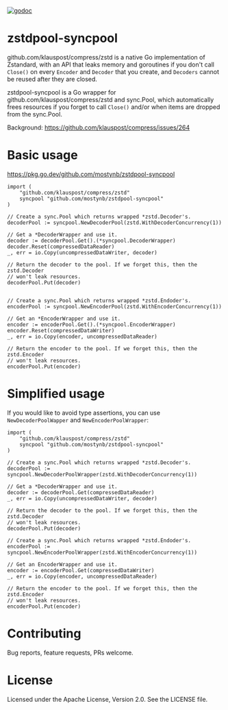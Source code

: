 [![godoc](https://godoc.org/github.com/mostynb/zstdpool-syncpool?status.svg)](http://godoc.org/github.com/mostynb/zstdpool-syncpool)

# zstdpool-syncpool

github.com/klauspost/compress/zstd is a native Go implementation of Zstandard,
with an API that leaks memory and goroutines if you don't call `Close()`
on every `Encoder` and `Decoder` that you create, and `Decoders` cannot be
reused after they are closed.

zstdpool-syncpool is a Go wrapper for github.com/klauspost/compress/zstd
and sync.Pool, which automatically frees resources if you forget to call
`Close()` and/or when items are dropped from the sync.Pool.

Background: https://github.com/klauspost/compress/issues/264

# Basic usage

https://pkg.go.dev/github.com/mostynb/zstdpool-syncpool

```
import (
	"github.com/klauspost/compress/zstd"
	syncpool "github.com/mostynb/zstdpool-syncpool"
)

// Create a sync.Pool which returns wrapped *zstd.Decoder's.
decoderPool := syncpool.NewDecoderPool(zstd.WithDecoderConcurrency(1))

// Get a *DecoderWrapper and use it.
decoder := decoderPool.Get().(*syncpool.DecoderWrapper)
decoder.Reset(compressedDataReader)
_, err = io.Copy(uncompressedDataWriter, decoder)

// Return the decoder to the pool. If we forget this, then the zstd.Decoder
// won't leak resources.
decoderPool.Put(decoder)


// Create a sync.Pool which returns wrapped *zstd.Endoder's.
encoderPool := syncpool.NewEncoderPool(zstd.WithEncoderConcurrency(1))

// Get an *EncoderWrapper and use it.
encoder := encoderPool.Get().(*syncpool.EncoderWrapper)
encoder.Reset(compressedDataWriter)
_, err = io.Copy(encoder, uncompressedDataReader)

// Return the encoder to the pool. If we forget this, then the zstd.Encoder
// won't leak resources.
encoderPool.Put(encoder)
```

# Simplified usage

If you would like to avoid type assertions, you can use `NewDecoderPoolWapper`
and `NewEncoderPoolWrapper`:

```
import (
	"github.com/klauspost/compress/zstd"
	syncpool "github.com/mostynb/zstdpool-syncpool"
)

// Create a sync.Pool which returns wrapped *zstd.Decoder's.
decoderPool := syncpool.NewDecoderPoolWrapper(zstd.WithDecoderConcurrency(1))

// Get a *DecoderWrapper and use it.
decoder := decoderPool.Get(compressedDataReader)
_, err = io.Copy(uncompressedDataWriter, decoder)

// Return the decoder to the pool. If we forget this, then the zstd.Decoder
// won't leak resources.
decoderPool.Put(decoder)

// Create a sync.Pool which returns wrapped *zstd.Endoder's.
encoderPool := syncpool.NewEncoderPoolWrapper(zstd.WithEncoderConcurrency(1))

// Get an EncoderWrapper and use it.
encoder := encoderPool.Get(compressedDataWriter)
_, err = io.Copy(encoder, uncompressedDataReader)

// Return the encoder to the pool. If we forget this, then the zstd.Encoder
// won't leak resources.
encoderPool.Put(encoder)

```

# Contributing

Bug reports, feature requests, PRs welcome.

# License

Licensed under the Apache License, Version 2.0. See the LICENSE file.
